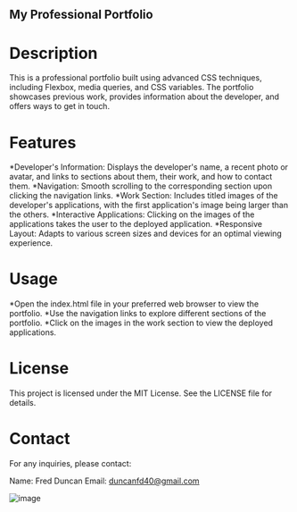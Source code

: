## My Professional Portfolio 

# Description
This is a professional portfolio built using advanced CSS techniques, including Flexbox, media queries, and CSS variables. The portfolio showcases previous work, provides information about the developer, and offers ways to get in touch.

# Features

 *Developer's Information: Displays the developer's name, a recent photo or avatar, and links to sections about them, their work, and how to contact them.
 *Navigation: Smooth scrolling to the corresponding section upon clicking the navigation links.
 *Work Section: Includes titled images of the developer's applications, with the first application's image being larger than the others.
 *Interactive Applications: Clicking on the images of the applications takes the user to the deployed application.
 *Responsive Layout: Adapts to various screen sizes and devices for an optimal viewing experience.

# Usage

 *Open the index.html file in your preferred web browser to view the portfolio.
 *Use the navigation links to explore different sections of the portfolio.
 *Click on the images in the work section to view the deployed applications.

# License

This project is licensed under the MIT License. See the LICENSE file for details.

# Contact
For any inquiries, please contact:

Name: Fred Duncan
Email: duncanfd40@gmail.com

![image](https://github.com/user-attachments/assets/6d0f8630-3d0f-40bb-a2d8-e2f7e9f080a5)
